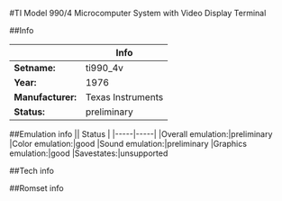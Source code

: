 #TI Model 990/4 Microcomputer System with Video Display Terminal

##Info

||Info|
|-----|-----|
|**Setname:**|ti990_4v
|**Year:**|1976
|**Manufacturer:**|Texas Instruments
|**Status:**|preliminary

##Emulation info
|| Status |
|-----|-----|
|Overall emulation:|preliminary
|Color emulation:|good
|Sound emulation:|preliminary
|Graphics emulation:|good
|Savestates:|unsupported

##Tech info

##Romset info

<!--- START OF EDITED COMMENT DO NOT TOUCH TEXT ABOVE-->
